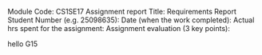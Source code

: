 Module Code: CS1SE17
Assignment report Title: Requirements Report
Student Number (e.g. 25098635):
Date (when the work completed):
Actual hrs spent for the assignment:
Assignment evaluation (3 key points): 

hello G15